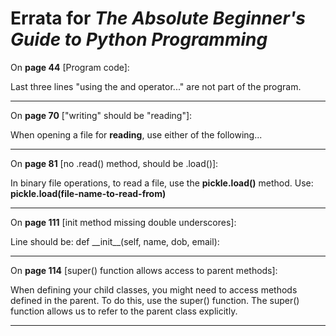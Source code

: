 # Errata for *The Absolute Beginner's Guide to Python Programming*

On **page 44** [Program code]:
 
Last three lines "using the and operator..." are not part of the program.

***

On **page 70** ["writing" should be "reading"]:
 
When opening a file for **reading**, use either of the following...

***

On **page 81** [no .read() method, should be .load()]:
 
In binary file operations, to read a file, use the **pickle.load()** method. Use: **pickle.load(file-name-to-read-from)**

***

On **page 111** [init method missing double underscores]:
 
Line should be: def &#95;&#95;init&#95;&#95;(self, name, dob, email):

***

On **page 114** [super() function allows access to parent methods]:
 
When defining your child classes, you might need to access methods defined in the parent. To do this, use the super() function. The super() function allows us to refer to the parent class explicitly.

***
